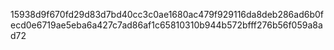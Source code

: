 15938d9f670fd29d83d7bd40cc3c0ae1680ac479f929116da8deb286ad6b0fecd0e6719ae5eba6a427c7ad86af1c65810310b944b572bfff276b56f059a8ad72
